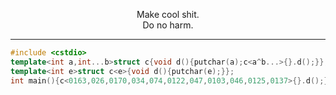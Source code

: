 <p align='center'>Make cool shit.<br/>Do no harm.</p>

----

```cpp
#include <cstdio>
template<int a,int...b>struct c{void d(){putchar(a);c<a^b...>{}.d();}};
template<int e>struct c<e>{void d(){putchar(e);}};
int main(){c<0163,026,0170,034,074,0122,047,0103,046,0125,0137>{}.d();}
```

<!-- it's time this old girl went to the farm
```c
x,y=115;main(){for(;x<11;y^=((char*)(int[]){0x440A0B16,0x1111B4E,0x7916})[x++])putchar(y);}
```
-->
